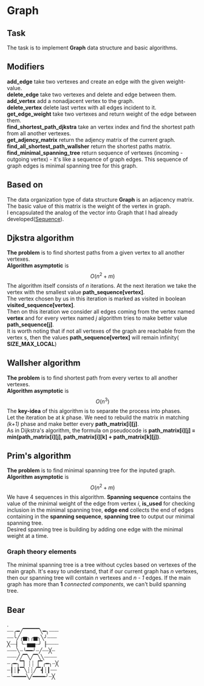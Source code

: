# Graph

## Task
The task is to implement **Graph** data structure and basic algorithms. 

## Modifiers
**add_edge** take two vertexes and create an edge with the given weight-value.  
**delete_edge** take two vertexes and delete and edge between them.  
**add_vertex** add a nonadjacent vertex to the graph.  
**delete_vertex** delete last vertex with all edges incident to it.  
**get_edge_weight** take two vertexes and return weight of the edge between them.  
**find_shortest_path_djkstra** take an vertex index and find the shortest path from all another vertexes.  
**get_adjency_matrix** return the adjency matrix of the current graph.  
**find_all_shortest_path_wallsher** return the shortest paths matrix.  
**find_minimal_spanning_tree** return sequence of vertexes (incoming - outgoing vertex) - it's like a sequence of graph edges. This sequence of graph edges is minimal spanning tree for this graph.  


## Based on
The data organization type of data structure **Graph** is an adjacency matrix.  
The basic value of this matrix is the weight of the vertex in graph.  
I encapsulated the analog of the vector into Graph that I had already developed([Sequence](https://github.com/VanyushaDoronin/Sequence)).

## Djkstra algorithm
**The problem** is to find shortest paths from a given vertex to all another vertexes.  
**Algorithm asymptotic** is $$O(n^2 + m)$$
The algorithm itself consists of *n* iterations. At the next iteration we take the vertex with the smallest value **path_sequence[vertex]**.  
The vertex chosen by us in this iteration is marked as visited in boolean **visited_sequence[vertex]**.  
Then on this iteration we consider all edges coming from the vertex named **vertex** and for every vertex named *j* algorithm tries to make better value **path_sequence[j]**.  
It is worth noting that if not all vertexes of the graph are reachable from the vertex s, then the values **path_sequence[vertex]** will remain infinity( **SIZE_MAX_LOCAL**)  

## Wallsher algorithm
**The problem** is to find shortest path from every vertex to all another vertexes.  
**Algorithm asymptotic** is $$O(n^3)$$
The **key-idea** of this algorithm is to separate the process into phases.  
Let the iteration be at *k* phase. We need to rebuild the matrix in matching *(k+1)* phase and make better every **path_matrix[i][j]**.  
As in Dijkstra's algorithm, the formula on pseudocode is **path_matrix[i][j] = min(path_matrix[i][j], path_matrix[i][k] + path_matrix[k][j])**.  

## Prim's algorithm
**The problem** is to find minimal spanning tree for the inputed graph.  
**Algorithm asymptotic** is $$O(n^2 + m)$$
We have 4 sequences in this algorithm. **Spanning sequence** contains the value of the minimal weight of the edge from vertex *i*, **is_used** for checking inclusion
in the minimal spanning tree, **edge end** collects the end of edges containing in the **spanning sequence**, **spanning tree** to output our minimal spanning tree.  
Desired spanning tree is building by adding one edge with the minimal weight at a time.   
### Graph theory elements 
The minimal spanning tree is a tree without cycles based on vertexes of the main graph. It's easy to understand, that if our current graph has *n* vertexes, then our
spanning tree will contain *n* vertexes and *n - 1* edges. If the main graph has more than **1** *connected components*, we can't build spanning tree.  

## Bear
.  
┈┈╭━╱▔▔▔▔╲━╮┈┈┈  
┈┈╰╱╭▅╮╭▅╮╲╯┈┈┈  
╳┈┈▏╰┈▅▅┈╯▕┈┈┈┈  
┈┈┈╲┈╰━━╯┈╱┈┈╳┈  
┈┈┈╱╱▔╲╱▔╲╲┈┈┈┈  
┈╭━╮▔▏┊┊▕▔╭━╮┈╳  
┈┃┊┣▔╲┊┊╱▔┫┊┃┈┈  
┈╰━━━━╲╱━━━━╯┈╳  
